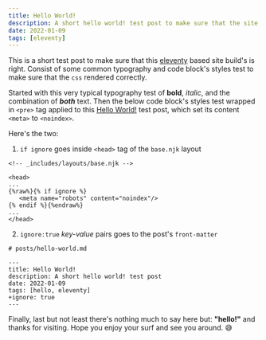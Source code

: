 ```yaml
---
title: Hello World!
description: A short hello world! test post to make sure that the site build's is right.
date: 2022-01-09
tags: [eleventy]
---
```

This is a short test post to make sure that this [eleventy](https://www.11ty.dev/) based site build's is right. Consist of some common typography and code block's styles test to make sure that the `css` rendered correctly.

Started with this very typical typography test of **bold**, _italic_, and the combination of **_both_** text. Then the below code block's styles test wrapped in `<pre>` tag applied to this [Hello World!](#) test post, which set its content `<meta>` to `<noindex>`.

Here's the two:

1. `if ignore` goes inside `<head>` tag of the `base.njk` layout

```html/4-6
<!-- _includes/layouts/base.njk -->

<head>
...
{%raw%}{% if ignore %}
   <meta name="robots" content="noindex"/>
{% endif %}{%endraw%}
...
</head>
```

2. `ignore:true` _key-value_ pairs goes to the post's `front-matter`

```diff-yml
# posts/hello-world.md

---
title: Hello World!
description: A short hello world! test post
date: 2022-01-09
tags: [hello, eleventy]
+ignore: true
---
```
Finally, last but not least there's nothing much to say here but: **"hello!"** and thanks for visiting. Hope you enjoy your surf and see you around. &#128517;